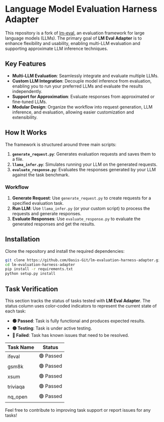 # Language Model Evaluation Harness Adapter

This repository is a fork of [lm-eval](https://github.com/eleutherai/lm-eval), an evaluation framework for large language models (LLMs). The primary goal of **LM Eval Adapter** is to enhance flexibility and usability, enabling multi-LLM evaluation and supporting approximate LLM inference techniques.

## Key Features

- **Multi-LLM Evaluation**: Seamlessly integrate and evaluate multiple LLMs.
- **Custom LLM Integration**: Decouple model inference from evaluation, enabling you to run your preferred LLMs and evaluate the results independently.
- **Support for Approximation**: Evaluate responses from approximated or fine-tuned LLMs.
- **Modular Design**: Organize the workflow into request generation, LLM inference, and evaluation, allowing easier customization and extensibility.

## How It Works

The framework is structured around three main scripts:

1. **`generate_request.py`**: Generates evaluation requests and saves them to a file.
2. **`llama_infer.py`**: Simulates running your LLM on the generated requests.
3. **`evaluate_response.py`**: Evaluates the responses generated by your LLM against the task benchmark.

### Workflow

1. **Generate Request**:
   Use `generate_request.py` to create requests for a specified evaluation task.
2. **Run LLM**:
   Use `llama_infer.py` (or your custom script) to process the requests and generate responses.
3. **Evaluate Responses**:
   Use `evaluate_response.py` to evaluate the generated responses and get the results.

## Installation

Clone the repository and install the required dependencies:

```bash
git clone https://github.com/Oasis-Git/lm-evaluation-harness-adapter.git
cd lm-evaluation-harness-adapter
pip install -r requirements.txt
python setup.py install

```
## Task Verification

This section tracks the status of tasks tested with **LM Eval Adapter**. The status column uses color-coded indicators to represent the current state of each task:

- **🟢 Passed**: Task is fully functional and produces expected results.
- **🟡 Testing**: Task is under active testing.
- **🔴 Failed**: Task has known issues that need to be resolved.

| **Task Name**          | **Status**      |
|-------------------------|-----------------|
| ifeval               | 🟢 Passed       |
| gsm8k                | 🟢 Passed        |
| xsum        | 🟢 Passed       |
| triviaqa        | 🟢 Passed       |
| nq_open        | 🟢 Passed       |

Feel free to contribute to improving task support or report issues for any tasks!
